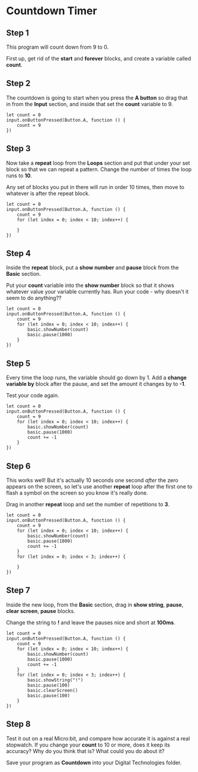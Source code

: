 # Countdown Timer

## Step 1
This program will count down from 9 to 0.

First up, get rid of the **start** and **forever** blocks, and create a
variable called **count**.

## Step 2
The countdown is going to start when you press the **A button** so drag
that in from the **Input** section, and inside that set the **count** variable
to 9.

```blocks
let count = 0
input.onButtonPressed(Button.A, function () {
    count = 9
})
```

## Step 3
Now take a **repeat** loop from the **Loops** section and put that under
your set block so that we can repeat a pattern. Change the number of times
the loop runs to **10**.

Any set of blocks you put in there will run in order 10 times, then move
to whatever is after the repeat block.

```blocks
let count = 0
input.onButtonPressed(Button.A, function () {
    count = 9
    for (let index = 0; index < 10; index++) {
    	
    }
})
```

## Step 4
Inside the **repeat** block, put a **show number** and **pause**
block from the **Basic** section.

Put your **count** variable into the **show number** block so that
it shows whatever value your variable currently has. Run your code - 
why doesn't it seem to do anything??

```blocks
let count = 0
input.onButtonPressed(Button.A, function () {
    count = 9
    for (let index = 0; index < 10; index++) {
        basic.showNumber(count)
        basic.pause(1000)
    }
})
```

## Step 5
Every time the loop runs, the variable should go down by 1.
Add a **change variable by** block after the pause, and set the amount
it changes by to **-1**.

Test your code again.

```blocks
let count = 0
input.onButtonPressed(Button.A, function () {
    count = 9
    for (let index = 0; index < 10; index++) {
        basic.showNumber(count)
        basic.pause(1000)
        count += -1
    }
})
```

## Step 6
This works well! But it's actually 10 seconds one second *after* the zero
appears on the screen, so let's use another **repeat** loop after the first
one to flash a symbol on the screen so you know it's really done.

Drag in another **repeat** loop and set the number of repetitions to **3**.

```blocks
let count = 0
input.onButtonPressed(Button.A, function () {
    count = 9
    for (let index = 0; index < 10; index++) {
        basic.showNumber(count)
        basic.pause(1000)
        count += -1
    }
    for (let index = 0; index < 3; index++) {
    	
    }
})
```

## Step 7
Inside the new loop, from the **Basic** section, drag in **show string**,
**pause**, **clear screen**, **pause** blocks.

Change the string to **!** and leave the pauses nice and short at **100ms**.

```blocks
let count = 0
input.onButtonPressed(Button.A, function () {
    count = 9
    for (let index = 0; index < 10; index++) {
        basic.showNumber(count)
        basic.pause(1000)
        count += -1
    }
    for (let index = 0; index < 3; index++) {
        basic.showString("!")
        basic.pause(100)
        basic.clearScreen()
        basic.pause(100)
    }
})
```

## Step 8
Test it out on a real Micro:bit, and compare how accurate it is against a
real stopwatch. If you change your **count** to 10 or more, does it keep its
accuracy? Why do you think that is? What could you do about it?

Save your program as **Countdown** into your Digital Technologies folder.
